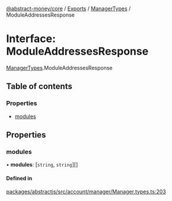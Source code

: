 [@abstract-money/core](../README.md) / [Exports](../modules.md) / [ManagerTypes](../modules/ManagerTypes.md) / ModuleAddressesResponse

# Interface: ModuleAddressesResponse

[ManagerTypes](../modules/ManagerTypes.md).ModuleAddressesResponse

## Table of contents

### Properties

- [modules](ManagerTypes.ModuleAddressesResponse.md#modules)

## Properties

### modules

• **modules**: [`string`, `string`][]

#### Defined in

[packages/abstractjs/src/account/manager/Manager.types.ts:203](https://github.com/AbstractSDK/frontend/blob/07410073/packages/abstractjs/src/account/manager/Manager.types.ts#L203)
